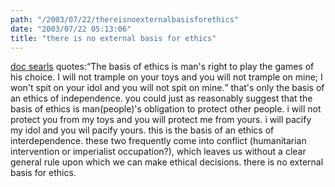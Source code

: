 ```yaml
---
path: "/2003/07/22/thereisnoexternalbasisforethics" 
date: "2003/07/22 05:13:06" 
title: "there is no external basis for ethics" 
---
```

<p><a href="http://doc.weblogs.com/2003/07/21#quoteOfTheDay">doc searls</a> quotes:<q>The basis of ethics is man's right to play the games of his choice. I will not trample on your toys and you will not trample on mine; I won't spit on your idol and you will not spit on mine.</q> that's only the basis of an ethics of independence. you could just as reasonably suggest that the basis of ethics is man(people)'s obligation to protect other people. i will not protect you from my toys and you will protect me from yours. i will pacify my idol and you wil pacify yours. this is the basis of an ethics of interdependence. these two frequently come into conflict (humanitarian intervention or imperialist occupation?), which leaves us without a clear general rule upon which we can make ethical decisions. there is no external basis for ethics.</p>